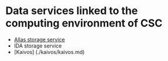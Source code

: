 # Data services linked to the computing environment of CSC


*  [Allas storage service](./Allas/index.md)
*  IDA storage service
*  [Kaivos] (./kaivos/kaivos.md)
